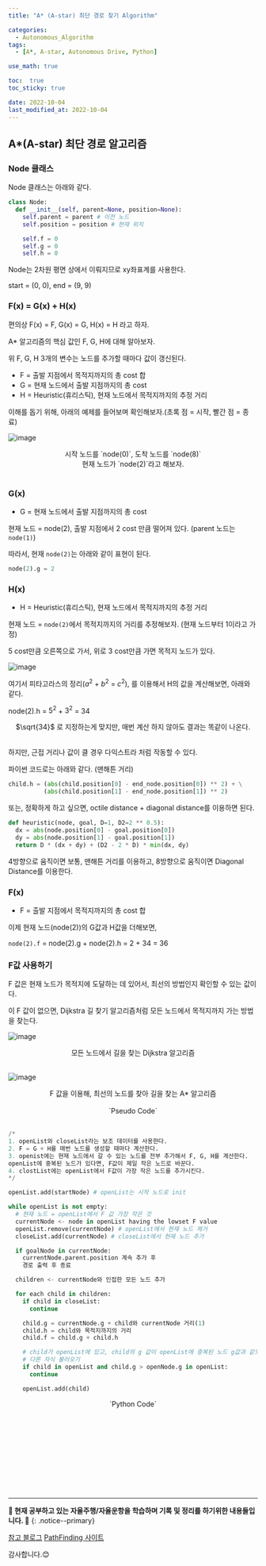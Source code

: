 ```yaml
---
title: "A* (A-star) 최단 경로 찾기 Algorithm"

categories:
  - Autonomous_Algorithm
tags:
  - [A*, A-star, Autonomous Drive, Python]

use_math: true

toc:  true
toc_sticky: true

date: 2022-10-04
last_modified_at: 2022-10-04
---
```


## A*(A-star) 최단 경로 알고리즘  

### Node 클래스  

Node 클래스는 아래와 같다.  

```python
class Node:
  def __init__(self, parent=None, position=None):
    self.parent = parent # 이전 노드
    self.position = position # 현재 위치

    self.f = 0
    self.g = 0
    self.h = 0
```  

Node는 2차원 평면 상에서 이뤄지므로 xy좌표계를 사용한다.  

start = (0, 0), end = (9, 9)  

### F(x) = G(x) + H(x)  

편의상 F(x) = F, G(x) = G, H(x) = H 라고 하자.

A* 알고리즘의 핵심 값인 F, G, H에 대해 알아보자.  

위 F, G, H 3개의 변수는 노드를 추가할 때마다 값이 갱신된다.  

- F = 출발 지점에서 목적지까지의 총 cost 합  
- G = 현재 노드에서 출발 지점까지의 총 cost
- H = Heuristic(휴리스틱), 현재 노드에서 목적지까지의 추정 거리  

이해를 돕기 위해, 아래의 예제를 들어보며 확인해보자.(초록 점 = 시작, 빨간 점 = 종료)  

![image](https://user-images.githubusercontent.com/37467408/193744026-fb26689a-b2df-4c18-aa0d-462ef264f8ae.png)  

<center>시작 노드를 `node(0)`, 도착 노드를 `node(8)`</center>  

<center>현재 노드가 `node(2)`라고 해보자.</center>  
<br>

### G(x)  

- G = 현재 노드에서 출발 지점까지의 총 cost  

현재 노드 = node(2), 출발 지점에서 2 cost 만큼 떨어져 있다. (parent 노드는 `node(1)`)  

따라서, 현재 `node(2)`는 아래와 같이 표현이 된다.  

```python
node(2).g = 2
```

### H(x)  

- H = Heuristic(휴리스틱), 현재 노드에서 목적지까지의 추정 거리  

현재 노드 = `node(2)`에서 목적지까지의 거리를 추정해보자. (현재 노드부터 1이라고 가정)  

5 cost만큼 오른쪽으로 가서, 위로 3 cost만큼 가면 목적지 노드가 있다.  

![image](https://user-images.githubusercontent.com/37467408/193744488-9aea0539-ba97-4637-a506-ea4bcb4299f2.png)  

여기서 피타고라스의 정리($a^2$ + $b^2$ = $c^2$), 를 이용해서 H의 값을 계산해보면, 아래와 같다.  

node(2).h = $5^2$ + $3^2$ = 34  

<center>$\sqrt{34}$ 로 지정하는게 맞지만, 매번 계산 하지 않아도 결과는 똑같이 나온다.</center>  
<br>

하지만, 근접 거리나 값이 클 경우 다익스트라 처럼 작동할 수 있다.  

파이썬 코드로는 아래와 같다. (맨해튼 거리)  

```python
child.h = (abs(child.position[0] - end_node.position[0]) ** 2) + \
          (abs(child.position[1] - end_node.position[1]) ** 2)
```  

또는, 정확하게 하고 싶으면, octile distance + diagonal distance를 이용하면 된다.  

```python
def heuristic(node, goal, D=1, D2=2 ** 0.5):
  dx = abs(node.position[0] - goal.position[0])
  dy = abs(node.position[1] - goal.position[1])
  return D * (dx + dy) + (D2 - 2 * D) * min(dx, dy)
```

4방향으로 움직이면 보통, 맨해튼 거리를 이용하고, 8방향으로 움직이면 Diagonal Distance를 이용한다.  

### F(x)  

- F = 출발 지점에서 목적지까지의 총 cost 합  

이제 현재 노드(node(2))의 G값과 H값을 더해보면,  

`node(2).f` = node(2).g + node(2).h = 2 + 34 = 36  

### F값 사용하기  

F 값은 현재 노드가 목적지에 도달하는 데 있어서, 최선의 방법인지 확인할 수 있는 값이다.  

이 F 값이 없으면, Dijkstra 길 찾기 알고리즘처럼 모든 노드에서 목적지까지 가는 방법을 찾는다.  

![image](https://user-images.githubusercontent.com/37467408/193746639-a5aa34a6-6244-434c-9fef-7514fc7d6713.png)  

<center>모든 노드에서 길을 찾는 Dijkstra 알고리즘</center>  
<br>

![image](https://user-images.githubusercontent.com/37467408/193746306-05edc928-5d4b-4519-b0c9-1c1d80a2ddbc.png)  

<center>F 값을 이용해, 최선의 노드를 찾아 길을 찾는 A* 알고리즘</center>  
<br>  

<center>`Pseudo Code`</center>
<br>  

```python
/*
1. openList와 closeList라는 보조 데이터를 사용한다.
2. F = G + H를 매번 노드를 생성할 때마다 계산한다.
3. openist에는 현재 노드에서 갈 수 있는 노드를 전부 추가해서 F, G, H를 계산한다.
openList에 중복된 노드가 있다면, F값이 제일 작은 노드로 바꾼다.
4. clostList에는 openList에서 F값이 가장 작은 노드를 추가시킨다.
*/

openList.add(startNode) # openList는 시작 노드로 init

while openList is not empty:
  # 현재 노드 = openList에서 F 값 가장 작은 것
  currentNode <- node in openList having the lowset F value
  openList.remove(currentNode) # openList에서 현재 노드 제거
  closeList.add(currentNode) # closeList에서 현재 노드 추가

  if goalNode in currentNode:
    currentNode.parent.position 계속 추가 후
    경로 출력 후 종료

  children <- currentNode와 인접한 모든 노드 추가

  for each child in children:
    if child in closeList:
      continue

    child.g = currentNode.g + child와 currentNode 거리(1)
    child.h = child와 목적지까지의 거리
    child.f = child.g + child.h

    # child가 openList에 있고, child의 g 값이 openList에 중복된 노드 g값과 같으면
    # 다른 자식 불러오기
    if child in openList and child.g > openNode.g in openList:
      continue

    openList.add(child)
```  

<center>`Python Code`</center>  
<br>

<iframe src="https://tech.io/snippet-widget/lmvEz2S" width="100%" frameborder="0" scrolling="no" allowtransparency="true" style="visibility:hidden">
</iframe>
<script>if(void 0===window.techioScriptInjected){window.techioScriptInjected=!0;var script=document.createElement("script");script.src="https://files.codingame.com/codingame/iframe-v-1-4.js",(document.head||document.body).appendChild(script)}</script>  

---
**🐢 현재 공부하고 있는 자율주행/자율운항을 학습하며 기록 및 정리를 하기위한 내용들입니다. 🐢**
{: .notice--primary}   

[참고 블로그](https://choiseokwon.tistory.com/210)
[PathFinding 사이트](https://qiao.github.io/PathFinding.js/visual/)

감사합니다.😊
